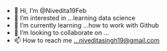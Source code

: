 - 👋 Hi, I’m @Nivedita19Feb
- 👀 I’m interested in ...learning data science
- 🌱 I’m currently learning ...how to work with Github
- 💞️ I’m looking to collaborate on ...
- 📫 How to reach me ...niveditasingh19@gmail.com


<!---
Nivedita19Feb/Nivedita19Feb is a ✨ special ✨ repository because its `README.md` (this file) appears on your GitHub profile.
You can click the Preview link to take a look at your changes.
--->
